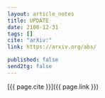 ```yaml
---
layout: article_notes
title: UPDATE
date: 2100-12-31
tags: []
cite: "arXiv:"
link: https://arxiv.org/abs/

published: false
send2tg: false
---
```


[{{ page.cite }}]({{ page.link }})

<!--more-->

